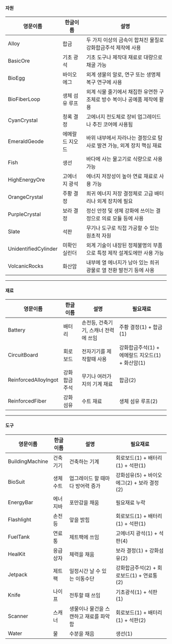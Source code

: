 #### 자원
|영문이름|한글이름|설명|
|----|----|----|
|Alloy|합금|두 가지 이상의 금속이 합쳐진 물질로 강화합금주석 제작에 사용|
|BasicOre|기초 광석|기초 도구나 제작대 재료로 대량으로 채굴 가능|
|BioEgg|바이오 에그|외계 생물의 알로, 연구 또는 생명체 복구 연구에 사용|
|BioFiberLoop|생체 섬유 루프|외계 식물 줄기에서 채집한 유연한 구조체로 방수 복이나 공예품 제작에 활용|
|CyanCrystal|청록 결정|고에너지 전도체로 장비 업그레이드나 추진 코어에 사용됨|
|EmeraldGeode|에메랄드 지오드|바위 내부에서 자라나는 결정으로 탐사로 발견 가능, 외계 장치 핵심 재료|
|Fish|생선|바다에 사는 물고기로 식량으로 사용 가능|
|HighEnergyOre|고에너지 광석|에너지 저장성이 높아 연료 재료로 사용 가능|
|OrangeCrystal|주황 결정|희귀 에너지 저장 결정체로 고급 배터리나 외계 장치에 필요|
|PurpleCrystal|보라 결정|정신 안정 및 생체 강화에 쓰이는 결정으로 의료 모듈 등에 사용|
|Slate|석판|무기나 도구로 직접 가공할 수 있는 원초적 자원|
|UnidentifiedCylinder|미확인 실린더|외계 기술이 내장된 정체불명의 부품으로 특정 제작 설계도에만 사용 가능|
|VolcanicRocks|화산암|내부에 열 에너지가 남아 있는 희귀 광물로 열 전환 발전기 등에 사용|

---

#### 재료
|영문이름|한글이름|설명|필요재료|
|----|----|----|----|
|Battery|배터리|손전등, 건축기기, 스캐너 전력에 쓰임|주황 결정(1) + 합금(1)|
|CircuitBoard|회로보드|전자기기를 제작할때 사용|강화합금주석(1) + 에메랄드 지오드(1) + 화산암(1)|
|ReinforcedAlloyIngot|강화합금주석|무기나 여러가지의 기계 재료|합금(2)|
|ReinforcedFiber|강화섬유|수트 재료|생체 섬유 루프(2)|

---

#### 도구
|영문이름|한글이름|설명|필요재료|
|----|----|----|----|
|BuildingMachine|건축기기|건축하는 기계|회로보드(1) + 배터리(1) + 석판(1)|
|BioSuit|생체수트|업그레이드 할 때마다 방어력 증가|강화섬유(5) + 바이오 에그(2) + 보라 결정(2)|
|EnergyBar|에너지바|포만감을 채움|필요재료 누락|
|Flashlight|손전등|앞을 밝힘|회로보드(1) + 배터리(1) + 석판(1)|
|FuelTank|연료통|제트팩에 쓰임|고에너지 광석(1) + 석판(4)|
|HealKit|응급상자|체력을 채움|보라 결정(1) + 강화섬유(2)|
|Jetpack|제트팩|일정시간 날 수 있는 이동수단|강화합금주석(2) + 회로보드(1) + 연료통(2)|
|Knife|나이프|전투할 때 쓰임|기초광석(1) + 석판(1)|
|Scanner|스캐너|생물이나 물건을 스캔하고 재료를 파악함|회로보드(1) + 배터리(1) + 석판(2)|
|Water|물|수분을 채음|생선(1)|